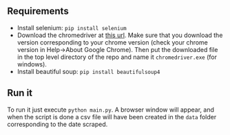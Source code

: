 ## Requirements
* Install selenium: `pip install selenium`
* Download the chromedriver at [this url](https://sites.google.com/a/chromium.org/chromedriver/home). Make sure that you download the version corresponding to your chrome version (check your chrome version in Help->About Google Chrome). Then put the downloaded file in the top level directory of the repo and name it `chromedriver.exe` (for windows).
* Install beautiful soup: `pip install beautifulsoup4`


## Run it
To run it just execute `python main.py`. A browser window will appear,
and when the script is done a csv file will have been created in the `data` folder corresponding to the date scraped.